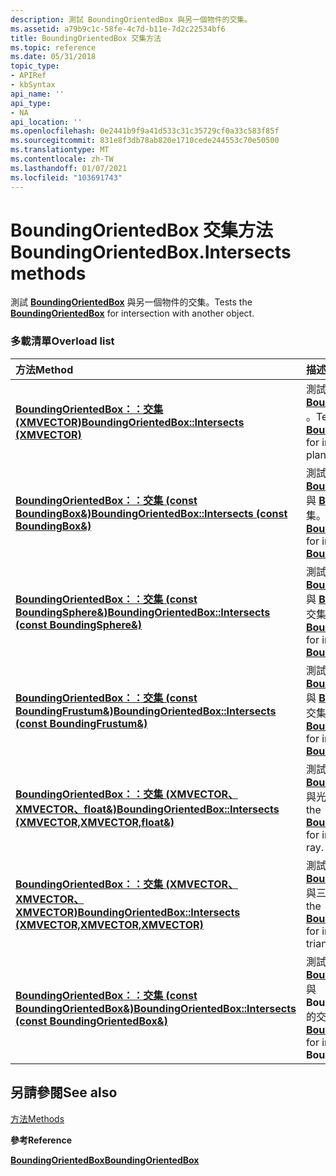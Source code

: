 ```yaml
---
description: 測試 BoundingOrientedBox 與另一個物件的交集。
ms.assetid: a79b9c1c-58fe-4c7d-b11e-7d2c22534bf6
title: BoundingOrientedBox 交集方法
ms.topic: reference
ms.date: 05/31/2018
topic_type:
- APIRef
- kbSyntax
api_name: ''
api_type:
- NA
api_location: ''
ms.openlocfilehash: 0e2441b9f9a41d533c31c35729cf0a33c583f85f
ms.sourcegitcommit: 831e8f3db78ab820e1710cede244553c70e50500
ms.translationtype: MT
ms.contentlocale: zh-TW
ms.lasthandoff: 01/07/2021
ms.locfileid: "103691743"
---
```

# <a name="boundingorientedboxintersects-methods"></a><span data-ttu-id="b212b-103">BoundingOrientedBox 交集方法</span><span class="sxs-lookup"><span data-stu-id="b212b-103">BoundingOrientedBox.Intersects methods</span></span>

<span data-ttu-id="b212b-104">測試 [**BoundingOrientedBox**](/windows/win32/api/directxcollision/ns-directxcollision-boundingorientedbox) 與另一個物件的交集。</span><span class="sxs-lookup"><span data-stu-id="b212b-104">Tests the [**BoundingOrientedBox**](/windows/win32/api/directxcollision/ns-directxcollision-boundingorientedbox) for intersection with another object.</span></span>

### <a name="overload-list"></a><span data-ttu-id="b212b-105">多載清單</span><span class="sxs-lookup"><span data-stu-id="b212b-105">Overload list</span></span>



| <span data-ttu-id="b212b-106">方法</span><span class="sxs-lookup"><span data-stu-id="b212b-106">Method</span></span>                                                                                                   | <span data-ttu-id="b212b-107">描述</span><span class="sxs-lookup"><span data-stu-id="b212b-107">Description</span></span>                                                                                                                                 |
|:---------------------------------------------------------------------------------------------------------|:--------------------------------------------------------------------------------------------------------------------------------------------|
| <span data-ttu-id="b212b-108">[**BoundingOrientedBox：：交集 (XMVECTOR)**](/windows/win32/api/directxcollision/nf-directxcollision-boundingorientedbox-intersects(fxmvector))</span><span class="sxs-lookup"><span data-stu-id="b212b-108">[**BoundingOrientedBox::Intersects (XMVECTOR)**](/windows/win32/api/directxcollision/nf-directxcollision-boundingorientedbox-intersects(fxmvector))</span></span>                   | <span data-ttu-id="b212b-109">測試與平面交集的 [**BoundingOrientedBox**](/windows/win32/api/directxcollision/ns-directxcollision-boundingorientedbox) 。</span><span class="sxs-lookup"><span data-stu-id="b212b-109">Tests the [**BoundingOrientedBox**](/windows/win32/api/directxcollision/ns-directxcollision-boundingorientedbox) for intersection with a plane.</span></span><br/>                                      |
| <span data-ttu-id="b212b-110">[**BoundingOrientedBox：：交集 (const BoundingBox&)**](/windows/win32/api/directxcollision/nf-directxcollision-boundingorientedbox-intersects(constboundingbox_))</span><span class="sxs-lookup"><span data-stu-id="b212b-110">[**BoundingOrientedBox::Intersects (const BoundingBox&)**](/windows/win32/api/directxcollision/nf-directxcollision-boundingorientedbox-intersects(constboundingbox_))</span></span>         | <span data-ttu-id="b212b-111">測試 [**BoundingOrientedBox**](/windows/win32/api/directxcollision/ns-directxcollision-boundingorientedbox) 與 [**BoundingBox**](/windows/desktop/api/DirectXCollision/ns-directxcollision-boundingbox)的交集。</span><span class="sxs-lookup"><span data-stu-id="b212b-111">Tests the [**BoundingOrientedBox**](/windows/win32/api/directxcollision/ns-directxcollision-boundingorientedbox) for intersection with a [**BoundingBox**](/windows/desktop/api/DirectXCollision/ns-directxcollision-boundingbox).</span></span><br/>         |
| <span data-ttu-id="b212b-112">[**BoundingOrientedBox：：交集 (const BoundingSphere&)**](/previous-versions/windows/desktop/legacy/hh855930(v=vs.85))</span><span class="sxs-lookup"><span data-stu-id="b212b-112">[**BoundingOrientedBox::Intersects (const BoundingSphere&)**](/previous-versions/windows/desktop/legacy/hh855930(v=vs.85))</span></span>      | <span data-ttu-id="b212b-113">測試 [**BoundingOrientedBox**](/windows/win32/api/directxcollision/ns-directxcollision-boundingorientedbox) 與 [**BoundingSphere**](/windows/win32/api/directxcollision/ns-directxcollision-boundingsphere)的交集。</span><span class="sxs-lookup"><span data-stu-id="b212b-113">Tests the [**BoundingOrientedBox**](/windows/win32/api/directxcollision/ns-directxcollision-boundingorientedbox) for intersection with a [**BoundingSphere**](/windows/win32/api/directxcollision/ns-directxcollision-boundingsphere).</span></span><br/>   |
| <span data-ttu-id="b212b-114">[**BoundingOrientedBox：：交集 (const BoundingFrustum&)**](/windows/win32/api/directxcollision/nf-directxcollision-boundingorientedbox-intersects(constboundingfrustum_))</span><span class="sxs-lookup"><span data-stu-id="b212b-114">[**BoundingOrientedBox::Intersects (const BoundingFrustum&)**](/windows/win32/api/directxcollision/nf-directxcollision-boundingorientedbox-intersects(constboundingfrustum_))</span></span>     | <span data-ttu-id="b212b-115">測試 [**BoundingOrientedBox**](/windows/win32/api/directxcollision/ns-directxcollision-boundingorientedbox) 與 [**BoundingFrustum**](/windows/win32/api/directxcollision/ns-directxcollision-boundingfrustum)的交集。</span><span class="sxs-lookup"><span data-stu-id="b212b-115">Tests the [**BoundingOrientedBox**](/windows/win32/api/directxcollision/ns-directxcollision-boundingorientedbox) for intersection with a [**BoundingFrustum**](/windows/win32/api/directxcollision/ns-directxcollision-boundingfrustum).</span></span><br/> |
| <span data-ttu-id="b212b-116">[**BoundingOrientedBox：：交集 (XMVECTOR、XMVECTOR、float&)**](/windows/win32/api/directxcollision/nf-directxcollision-boundingorientedbox-intersects(fxmvector_fxmvector_float_))</span><span class="sxs-lookup"><span data-stu-id="b212b-116">[**BoundingOrientedBox::Intersects (XMVECTOR,XMVECTOR,float&)**](/windows/win32/api/directxcollision/nf-directxcollision-boundingorientedbox-intersects(fxmvector_fxmvector_float_))</span></span>   | <span data-ttu-id="b212b-117">測試 [**BoundingOrientedBox**](/windows/win32/api/directxcollision/ns-directxcollision-boundingorientedbox) 與光線的交集。</span><span class="sxs-lookup"><span data-stu-id="b212b-117">Tests the [**BoundingOrientedBox**](/windows/win32/api/directxcollision/ns-directxcollision-boundingorientedbox) for intersection with a ray.</span></span><br/>                                        |
| <span data-ttu-id="b212b-118">[**BoundingOrientedBox：：交集 (XMVECTOR、XMVECTOR、XMVECTOR)**](/windows/win32/api/directxcollision/nf-directxcollision-boundingorientedbox-intersects(fxmvector_fxmvector_fxmvector))</span><span class="sxs-lookup"><span data-stu-id="b212b-118">[**BoundingOrientedBox::Intersects (XMVECTOR,XMVECTOR,XMVECTOR)**](/windows/win32/api/directxcollision/nf-directxcollision-boundingorientedbox-intersects(fxmvector_fxmvector_fxmvector))</span></span> | <span data-ttu-id="b212b-119">測試 [**BoundingOrientedBox**](/windows/win32/api/directxcollision/ns-directxcollision-boundingorientedbox) 與三角形的交集。</span><span class="sxs-lookup"><span data-stu-id="b212b-119">Tests the [**BoundingOrientedBox**](/windows/win32/api/directxcollision/ns-directxcollision-boundingorientedbox) for intersection with a triangle.</span></span><br/>                                   |
| <span data-ttu-id="b212b-120">[**BoundingOrientedBox：：交集 (const BoundingOrientedBox&)**](/windows/win32/api/directxcollision/nf-directxcollision-boundingorientedbox-intersects(constboundingorientedbox_))</span><span class="sxs-lookup"><span data-stu-id="b212b-120">[**BoundingOrientedBox::Intersects (const BoundingOrientedBox&)**](/windows/win32/api/directxcollision/nf-directxcollision-boundingorientedbox-intersects(constboundingorientedbox_))</span></span> | <span data-ttu-id="b212b-121">測試 [**BoundingOrientedBox**](/windows/win32/api/directxcollision/ns-directxcollision-boundingorientedbox) 與 **BoundingOrientedBox** 的交集。</span><span class="sxs-lookup"><span data-stu-id="b212b-121">Tests the [**BoundingOrientedBox**](/windows/win32/api/directxcollision/ns-directxcollision-boundingorientedbox) for intersection with a **BoundingOrientedBox**.</span></span><br/>                    |



## <a name="see-also"></a><span data-ttu-id="b212b-122">另請參閱</span><span class="sxs-lookup"><span data-stu-id="b212b-122">See also</span></span>

<dl> <dt>

[<span data-ttu-id="b212b-123">方法</span><span class="sxs-lookup"><span data-stu-id="b212b-123">Methods</span></span>](boundingorientedbox-methods.md)
</dt> <dt>

<span data-ttu-id="b212b-124">**參考**</span><span class="sxs-lookup"><span data-stu-id="b212b-124">**Reference**</span></span>
</dt> <dt>

[<span data-ttu-id="b212b-125">**BoundingOrientedBox**</span><span class="sxs-lookup"><span data-stu-id="b212b-125">**BoundingOrientedBox**</span></span>](/windows/win32/api/directxcollision/ns-directxcollision-boundingorientedbox)
</dt> </dl>

 

 

